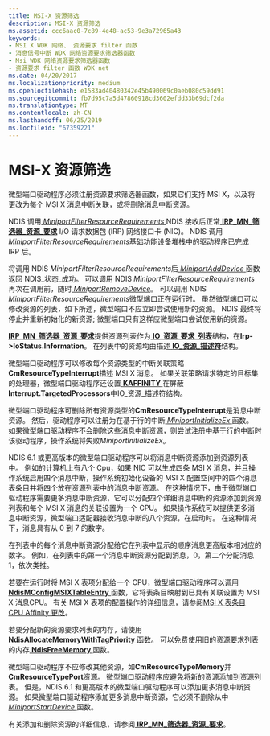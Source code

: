 ```yaml
---
title: MSI-X 资源筛选
description: MSI-X 资源筛选
ms.assetid: ccc6aac0-7c89-4e48-ac53-9e3a72965a43
keywords:
- MSI X WDK 网络、 资源要求 filter 函数
- 消息信号中断 WDK 网络资源要求筛选器函数
- Msi WDK 网络资源要求筛选器函数
- 资源要求 filter 函数 WDK net
ms.date: 04/20/2017
ms.localizationpriority: medium
ms.openlocfilehash: e1583ad40480342e45b490069c0aeb080c59dd91
ms.sourcegitcommit: fb7d95c7a5d47860918cd3602efdd33b69dcf2da
ms.translationtype: MT
ms.contentlocale: zh-CN
ms.lasthandoff: 06/25/2019
ms.locfileid: "67359221"
---
```

# <a name="msi-x-resource-filtering"></a>MSI-X 资源筛选





微型端口驱动程序必须注册资源要求筛选器函数，如果它们支持 MSI X，以及将更改为每个 MSI X 消息中断关联，或将删除消息中断资源。

NDIS 调用[ *MiniportFilterResourceRequirements* ](https://docs.microsoft.com/windows-hardware/drivers/ddi/content/ndis/nc-ndis-miniport_pnp_irp) NDIS 接收后正常[ **IRP\_MN\_筛选器\_资源\_要求**](https://docs.microsoft.com/windows-hardware/drivers/kernel/irp-mn-filter-resource-requirements) I/O 请求数据包 (IRP) 网络接口卡 (NIC)。 NDIS 调用*MiniportFilterResourceRequirements*基础功能设备堆栈中的驱动程序已完成 IRP 后。

将调用 NDIS *MiniportFilterResourceRequirements*后[ *MiniportAddDevice* ](https://docs.microsoft.com/windows-hardware/drivers/ddi/content/ndis/nc-ndis-miniport_add_device)函数返回 NDIS\_状态\_成功。 可以调用 NDIS *MiniportFilterResourceRequirements*再次在调用前，随时[ *MiniportRemoveDevice*](https://docs.microsoft.com/windows-hardware/drivers/ddi/content/ndis/nc-ndis-miniport_remove_device)。 可以调用 NDIS *MiniportFilterResourceRequirements*微型端口正在运行时。 虽然微型端口可以修改资源的列表，如下所述，微型端口不应立即尝试使用新的资源。 NDIS 最终将停止并重新初始化的新资源; 微型端口只有这样应微型端口尝试使用新的资源。

[**IRP\_MN\_筛选器\_资源\_要求**](https://docs.microsoft.com/windows-hardware/drivers/kernel/irp-mn-filter-resource-requirements)提供资源列表作为[ **IO\_资源\_要求\_列表**](https://docs.microsoft.com/windows-hardware/drivers/ddi/content/wdm/ns-wdm-_io_resource_requirements_list)结构，在**Irp-&gt;IoStatus.Information**。 在列表中的资源均由描述[ **IO\_资源\_描述符**](https://docs.microsoft.com/windows-hardware/drivers/ddi/content/wdm/ns-wdm-_io_resource_descriptor)结构。

微型端口驱动程序可以修改每个资源类型的中断关联策略**CmResourceTypeInterrupt**描述 MSI X 消息。 如果关联策略请求特定的目标集的处理器，微型端口驱动程序还设置[ **KAFFINITY** ](https://docs.microsoft.com/windows-hardware/drivers/kernel/interrupt-affinity-and-priority#about-kaffinity)在屏蔽**Interrupt.TargetedProcessors**中IO\_资源\_描述符结构。

微型端口驱动程序可删除所有资源类型的**CmResourceTypeInterrupt**是消息中断资源。 然后，驱动程序可以注册为在基于行的中断[ *MiniportInitializeEx* ](https://docs.microsoft.com/windows-hardware/drivers/ddi/content/ndis/nc-ndis-miniport_initialize)函数。 如果微型端口驱动程序不会删除这些消息中断资源，则尝试注册中基于行的中断时该驱动程序，操作系统将失败*MiniportInitializeEx*。

NDIS 6.1 或更高版本的微型端口驱动程序可以将消息中断资源添加到资源列表中。 例如的计算机上有八个 Cpu，如果 NIC 可以生成四条 MSI X 消息，并且操作系统启用四个消息中断，操作系统初始化设备的 MSI X 配置空间中的四个消息表条目并将四个放在资源列表中的消息中断资源。 在这种情况下，由于微型端口驱动程序需要更多消息中断资源，它可以分配四个详细消息中断的资源添加到资源列表和每个 MSI X 消息的关联设置为一个 CPU。 如果操作系统可以提供更多消息中断资源，微型端口适配器接收消息中断的八个资源，在启动时。 在这种情况下，消息具有从 0 到 7 的数字。

在列表中的每个消息中断资源分配给它在列表中显示的顺序消息更高版本相对应的数字。 例如，在列表中的第一个消息中断资源分配到消息，0，第二个分配消息 1，依次类推。

若要在运行时将 MSI X 表项分配给一个 CPU，微型端口驱动程序可以调用[ **NdisMConfigMSIXTableEntry** ](https://docs.microsoft.com/windows-hardware/drivers/ddi/content/ndis/nf-ndis-ndismconfigmsixtableentry)函数，它将表条目映射到已具有关联设置为 MSI X 消息CPU。 有关 MSI X 表项的配置操作的详细信息，请参阅[MSI X 表条目 CPU Affinity 更改](changing-the-cpu-affinity-of-msi-x-table-entries.md)。

若要分配新的资源要求列表的内存，请使用[ **NdisAllocateMemoryWithTagPriority** ](https://docs.microsoft.com/windows-hardware/drivers/ddi/content/ndis/nf-ndis-ndisallocatememorywithtagpriority)函数。 可以免费使用旧的资源要求列表的内存[ **NdisFreeMemory** ](https://docs.microsoft.com/windows-hardware/drivers/ddi/content/ndis/nf-ndis-ndisfreememory)函数。

微型端口驱动程序不应修改其他资源，如**CmResourceTypeMemory**并**CmResourceTypePort**资源。 微型端口驱动程序应避免将新的资源添加到资源列表。 但是，NDIS 6.1 和更高版本的微型端口驱动程序可以添加更多消息中断资源。 如果微型端口驱动程序添加更多消息中断资源，它必须不删除从中[ *MiniportStartDevice* ](https://docs.microsoft.com/windows-hardware/drivers/ddi/content/ndis/nc-ndis-miniport_pnp_irp)函数。

有关添加和删除资源的详细信息，请参阅[ **IRP\_MN\_筛选器\_资源\_要求**](https://docs.microsoft.com/windows-hardware/drivers/kernel/irp-mn-filter-resource-requirements)。

